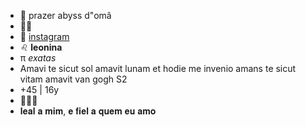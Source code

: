 - 🍁​ prazer abyss d"omâ
- 🍑​🍒​
- 💞️ [instagram](https://www.instagram.com/nathyabelhan/)
- ​♌​ **leonina**
- π *exatas*
- Amavi te sicut sol amavit lunam et hodie me invenio amans te sicut vitam amavit van gogh S2
- +45 | 16y
-  🌙🍷✨
-  𝐥𝐞𝐚𝐥 𝐚 𝐦𝐢𝐦, 𝐞 𝐟𝐢𝐞𝐥 𝐚 𝐪𝐮𝐞𝐦 𝐞𝐮 𝐚𝐦𝐨
